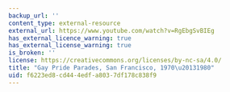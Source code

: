 ```yaml
---
backup_url: ''
content_type: external-resource
external_url: https://www.youtube.com/watch?v=RgEbgSvBIEg
has_external_licence_warning: true
has_external_license_warning: true
is_broken: ''
license: https://creativecommons.org/licenses/by-nc-sa/4.0/
title: "Gay Pride Parades, San Francisco, 1970\u20131980"
uid: f6223ed8-cd44-4edf-a803-7df178c838f9
---
```

